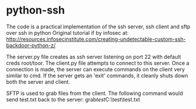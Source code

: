 # python-ssh

The code is a practical implementation of the ssh server, ssh client and sftp over ssh in python
Original tutorial if by infosec at: http://resources.infosecinstitute.com/creating-undetectable-custom-ssh-backdoor-python-z/

The server.py file creates as ssh server listening on port 22 with default creds root/toor. The client.py file attempts to connect
to this server. Once a connection is made, the server can execute commands on the client very similar to cmd. If the server gets an
'exit' commands, it cleanly shuts down both the server and client. 

SFTP is used to grab files from the client. The following command would send test.txt back to the server:
grab*test*C:\test\test.txt
